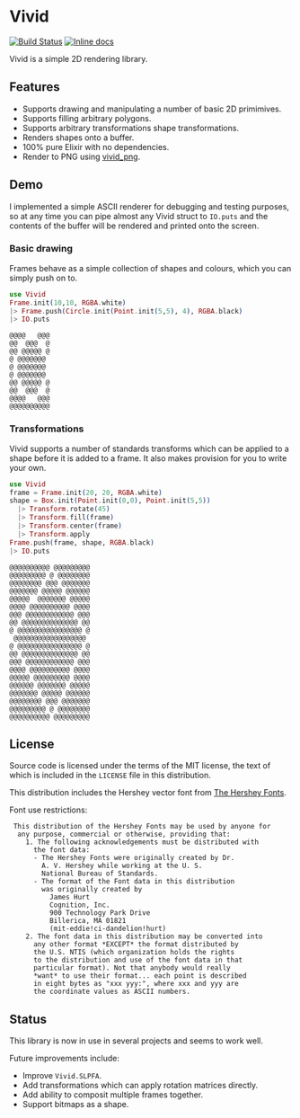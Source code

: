 # Vivid

[![Build Status](https://travis-ci.org/jamesotron/vivid.ex.svg?branch=master)](https://travis-ci.org/jamesotron/vivid.ex)
[![Inline docs](https://inch-ci.org/github/jamesotron/vivid.ex.svg)](https://inch-ci.org/github/jamesotron/vivid.ex)

Vivid is a simple 2D rendering library.

## Features

  * Supports drawing and manipulating a number of basic 2D primimives.
  * Supports filling arbitrary polygons.
  * Supports arbitrary transformations shape transformations.
  * Renders shapes onto a buffer.
  * 100% pure Elixir with no dependencies.
  * Render to PNG using [vivid_png](https://github.com/jamesotron/vivid_png.ex).

## Demo

I implemented a simple ASCII renderer for debugging and testing purposes, so at
any time you can pipe almost any Vivid struct to `IO.puts` and the contents of
the buffer will be rendered and printed onto the screen.

### Basic drawing

Frames behave as a simple collection of shapes and colours, which you can simply
push on to.

```elixir
use Vivid
Frame.init(10,10, RGBA.white)
|> Frame.push(Circle.init(Point.init(5,5), 4), RGBA.black)
|> IO.puts
```

```
@@@@   @@@
@@  @@@  @
@@ @@@@@ @
@ @@@@@@@
@ @@@@@@@
@ @@@@@@@
@@ @@@@@ @
@@  @@@  @
@@@@   @@@
@@@@@@@@@@
```

### Transformations

Vivid supports a number of standards transforms which can be applied to a shape
before it is added to a frame. It also makes provision for you to write your own.

```elixir
use Vivid
frame = Frame.init(20, 20, RGBA.white)
shape = Box.init(Point.init(0,0), Point.init(5,5))
  |> Transform.rotate(45)
  |> Transform.fill(frame)
  |> Transform.center(frame)
  |> Transform.apply
Frame.push(frame, shape, RGBA.black)
|> IO.puts
```

```
@@@@@@@@@@ @@@@@@@@@
@@@@@@@@@ @ @@@@@@@@
@@@@@@@@ @@@ @@@@@@@
@@@@@@@ @@@@@ @@@@@@
@@@@@  @@@@@@@ @@@@@
@@@@ @@@@@@@@@@ @@@@
@@@ @@@@@@@@@@@@ @@@
@@ @@@@@@@@@@@@@@ @@
@ @@@@@@@@@@@@@@@@ @
 @@@@@@@@@@@@@@@@@@
@ @@@@@@@@@@@@@@@@ @
@@ @@@@@@@@@@@@@@ @@
@@@ @@@@@@@@@@@@ @@@
@@@@ @@@@@@@@@@ @@@@
@@@@@ @@@@@@@@@ @@@@
@@@@@@ @@@@@@@ @@@@@
@@@@@@@ @@@@@ @@@@@@
@@@@@@@@ @@@ @@@@@@@
@@@@@@@@@ @ @@@@@@@@
@@@@@@@@@@ @@@@@@@@@
```

## License

Source code is licensed under the terms of the MIT license, the text of which
is included in the `LICENSE` file in this distribution.

This distribution includes the Hershey vector font from
[The Hershey Fonts](http://sol.gfxile.net/hershey/index.html).

Font use restrictions:

```
 This distribution of the Hershey Fonts may be used by anyone for
  any purpose, commercial or otherwise, providing that:
    1. The following acknowledgements must be distributed with
      the font data:
      - The Hershey Fonts were originally created by Dr.
        A. V. Hershey while working at the U. S.
        National Bureau of Standards.
      - The format of the Font data in this distribution
        was originally created by
          James Hurt
          Cognition, Inc.
          900 Technology Park Drive
          Billerica, MA 01821
          (mit-eddie!ci-dandelion!hurt)
    2. The font data in this distribution may be converted into
      any other format *EXCEPT* the format distributed by
      the U.S. NTIS (which organization holds the rights
      to the distribution and use of the font data in that
      particular format). Not that anybody would really
      *want* to use their format... each point is described
      in eight bytes as "xxx yyy:", where xxx and yyy are
      the coordinate values as ASCII numbers.
```

## Status

This library is now in use in several projects and seems to work well.

Future improvements include:

  - Improve `Vivid.SLPFA`.
  - Add transformations which can apply rotation matrices directly.
  - Add ability to composit multiple frames together.
  - Support bitmaps as a shape.
